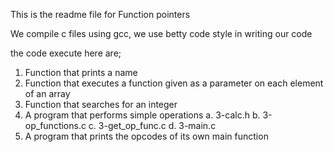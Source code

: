 This is the readme file for Function pointers

We compile c files using gcc, we use betty code style in writing our code

the code execute here are;
1. Function that prints a name
2. Function that executes a function given as a parameter on each element of an array
3. Function that searches for an integer
4. A program that performs simple operations
	a. 3-calc.h
	b. 3-op_functions.c
	c. 3-get_op_func.c
	d. 3-main.c
5. A program that prints the opcodes of its own main function
